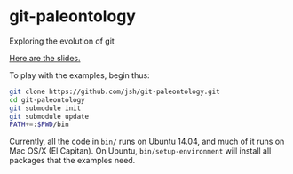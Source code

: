 # git-paleontology

Exploring the evolution of git

[Here are the slides.](https://goo.gl/alB0k4)

To play with the examples, begin thus:

```bash
git clone https://github.com/jsh/git-paleontology.git
cd git-paleontology
git submodule init
git submodule update
PATH+=:$PWD/bin
```

Currently, all the code in `bin/` runs on Ubuntu 14.04, and much of it runs on Mac OS/X (El Capitan).
On Ubuntu, `bin/setup-environment` will install all packages that the examples need.
